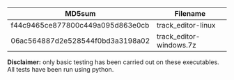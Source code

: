 MD5sum | Filename
-- | --
f44c9465ce877800c449a095d863e0cb  | track_editor-linux
06ac564887d2e528544f0bd3a3198a02 |  track_editor-windows.7z

**Disclaimer:** only basic testing has been carried out on these executables. All tests have been run using python.
